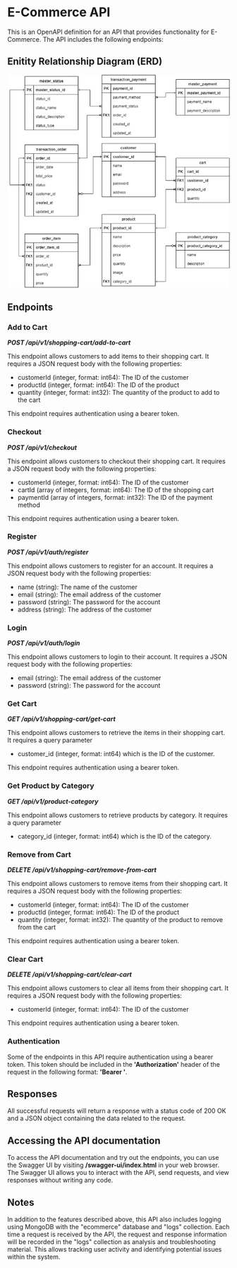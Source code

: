 # E-Commerce API
This is an OpenAPI definition for an API that provides functionality for E-Commerce. The API includes the following endpoints:

## Enitity Relationship Diagram (ERD)
![image.png]( https://raw.githubusercontent.com/heldiapriadi/ecommerce/master/other/ecommerce-erd.png )
## Endpoints
### Add to Cart
**_POST /api/v1/shopping-cart/add-to-cart_**

This endpoint allows customers to add items to their shopping cart. It requires a JSON request body with the following properties:

* customerId (integer, format: int64): The ID of the customer
* productId (integer, format: int64): The ID of the product
* quantity (integer, format: int32): The quantity of the product to add to the cart

This endpoint requires authentication using a bearer token.

### Checkout
**_POST /api/v1/checkout_**

This endpoint allows customers to checkout their shopping cart. It requires a JSON request body with the following properties:

* customerId (integer, format: int64): The ID of the customer
* cartId (array of integers, format: int64): The ID of the shopping cart
* paymentId (array of integers, format: int32): The ID of the payment method

This endpoint requires authentication using a bearer token.

### Register
**_POST /api/v1/auth/register_**

This endpoint allows customers to register for an account. It requires a JSON request body with the following properties:

* name (string): The name of the customer
* email (string): The email address of the customer
* password (string): The password for the account
* address (string): The address of the customer

### Login
**_POST /api/v1/auth/login_**

This endpoint allows customers to login to their account. It requires a JSON request body with the following properties:

* email (string): The email address of the customer
* password (string): The password for the account

### Get Cart
**_GET /api/v1/shopping-cart/get-cart_**

This endpoint allows customers to retrieve the items in their shopping cart. It requires a query parameter
* customer_id (integer, format: int64) which is the ID of the customer.

This endpoint requires authentication using a bearer token.

### Get Product by Category
**_GET /api/v1/product-category_**

This endpoint allows customers to retrieve products by category. It requires a query parameter
* category_id (integer, format: int64) which is the ID of the category.

### Remove from Cart
**_DELETE /api/v1/shopping-cart/remove-from-cart_**

This endpoint allows customers to remove items from their shopping cart. It requires a JSON request body with the following properties:

* customerId (integer, format: int64): The ID of the customer
* productId (integer, format: int64): The ID of the product
* quantity (integer, format: int32): The quantity of the product to remove from the cart

This endpoint requires authentication using a bearer token.

### Clear Cart
**_DELETE /api/v1/shopping-cart/clear-cart_**

This endpoint allows customers to clear all items from their shopping cart. It requires a JSON request body with the following properties:
* customerId (integer, format: int64): The ID of the customer

This endpoint requires authentication using a bearer token.

### Authentication
Some of the endpoints in this API require authentication using a bearer token. This token should be included in the **'Authorization'** header of the request in the following format: **'Bearer <token>'**.

## Responses
All successful requests will return a response with a status code of 200 OK and a JSON object containing the data related to the request.

## Accessing the API documentation
To access the API documentation and try out the endpoints, you can use the Swagger UI by visiting **/swagger-ui/index.html** in your web browser. The Swagger UI allows you to interact with the API, send requests, and view responses without writing any code.

## Notes
In addition to the features described above, this API also includes logging using MongoDB with the "ecommerce" database and "logs" collection. Each time a request is received by the API, the request and response information will be recorded in the "logs" collection as analysis and troubleshooting material. This allows tracking user activity and identifying potential issues within the system.